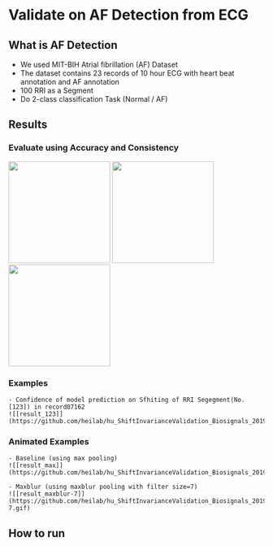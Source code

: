 # Validate on AF Detection from ECG

## What is AF Detection
- We used MIT-BIH Atrial fibrillation (AF) Dataset
- The dataset contains 23 records of 10 hour ECG with heart beat annotation and AF annotation
- 100 RRI as a Segment
- Do 2-class classification Task (Normal / AF)


## Results

### Evaluate using Accuracy and Consistency
<img src="https://github.com/heilab/hu_ShiftInvarianceValidation_Biosignals_2019/blob/master/AF%20Detection/figs/result_cnn_1.png" width="200" height="200" />
<img src="https://github.com/heilab/hu_ShiftInvarianceValidation_Biosignals_2019/blob/master/AF%20Detection/figs/result_cnn_2.png" width="200" height="200" />
<img src="https://github.com/heilab/hu_ShiftInvarianceValidation_Biosignals_2019/blob/master/AF%20Detection/figs/result_cnn_3.png" width="200" height="200" />


### Examples
	- Confidence of model prediction on Sfhiting of RRI Segegment(No.[123]) in record07162
	![[result_123]](https://github.com/heilab/hu_ShiftInvarianceValidation_Biosignals_2019/blob/master/AF%20Detection/figs/samp.123.png)

### Animated Examples
	- Baseline (using max pooling)
	![[result_max]](https://github.com/heilab/hu_ShiftInvarianceValidation_Biosignals_2019/blob/master/AF%20Detection/figs/max.gif)

	- Maxblur (using maxblur pooling with filter size=7)
	![[result_maxblur-7]](https://github.com/heilab/hu_ShiftInvarianceValidation_Biosignals_2019/blob/master/AF%20Detection/figs/maxblur-7.gif)


## How to run
